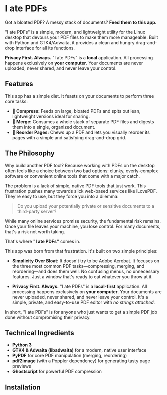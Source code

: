 # I ate PDFs

Got a bloated PDF? A messy stack of documents? **Feed them to this app.**

"I ate PDFs" is a simple, modern, and lightweight utility for the Linux desktop that devours your PDF files to make them more manageable. Built with Python and GTK4/Adwaita, it provides a clean and hungry drag-and-drop interface for all its functions.

**Privacy First. Always.** "I ate PDFs" is a **local** application. All processing happens exclusively on **your computer**. Your documents are never uploaded, never shared, and never leave your control.

## Features

This app has a simple diet. It feasts on your documents to perform three core tasks:

*   **🥐 Compress:** Feeds on large, bloated PDFs and spits out lean, lightweight versions ideal for sharing.
*   **🥪 Merge:** Consumes a whole stack of separate PDF files and digests them into a single, organized document.
*   **📄 Reorder Pages:** Chews up a PDF and lets you visually reorder its pages with a simple and satisfying drag-and-drop grid.


## The Philosophy


Why build another PDF tool? Because working with PDFs on the desktop often feels like a choice between two bad options: clunky, overly-complex software or convenient online tools that come with a major catch.

The problem is a lack of simple, native PDF tools that just work. This frustration pushes many towards slick web-based services like iLovePDF. They're easy to use, but they force you into a dilemma:

> Do you upload your potentially private or sensitive documents to a third-party server?

While many online services promise security, the fundamental risk remains. Once your file leaves your machine, you lose control. For many documents, that's a risk not worth taking.

That's where **"I ate PDFs"** comes in.

This app was born from that frustration. It's built on two simple principles:

*   **Simplicity Over Bloat:** It doesn't try to be Adobe Acrobat. It focuses on the three most common PDF tasks—compressing, merging, and reordering—and does them well. No confusing menus, no unnecessary features. Just a window that's ready to eat whatever you throw at it.

*   **Privacy First. Always.** "I ate PDFs" is a **local-first** application. All processing happens exclusively on **your computer**. Your documents are never uploaded, never shared, and never leave your control. It's a simple, private, and easy-to-use PDF editor with *no strings attached*.

In short, "I ate PDFs" is for anyone who just wants to get a simple PDF job done without compromising their privacy.


## Technical Ingredients

*   **Python 3**
*   **GTK4 & Adwaita (libadwaita)** for a modern, native user interface
*   **PyPDF** for core PDF manipulation (merging, reordering)
*   **pdf2image** (with a Poppler dependency) for generating tasty page previews
*   **Ghostscript** for powerful PDF compression

## Installation
